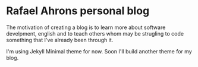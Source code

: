 # Rafael Ahrons personal blog

The motivation of creating a blog is to learn more about software develpment, english and to teach others whom may be strugling to code something that I've already been through it.

I'm using Jekyll Minimal theme for now. Soon I'll build another theme for my blog.

